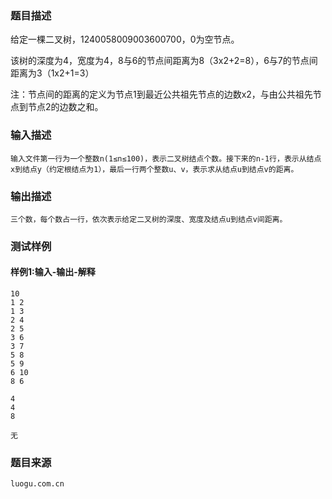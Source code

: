 ### 题目描述

给定一棵二叉树，1240058009003600700，0为空节点。

该树的深度为4，宽度为4，8与6的节点间距离为8（3x2+2=8），6与7的节点间距离为3（1x2+1=3）

注：节点间的距离的定义为节点1到最近公共祖先节点的边数x2，与由公共祖先节点到节点2的边数之和。
### 输入描述

```
输入文件第一行为一个整数n(1≤n≤100)，表示二叉树结点个数。接下来的n-1行，表示从结点x到结点y（约定根结点为1），最后一行两个整数u、v，表示求从结点u到结点v的距离。
```
### 输出描述

```
三个数，每个数占一行，依次表示给定二叉树的深度、宽度及结点u到结点v间距离。
```

### 测试样例
#### 样例1:输入-输出-解释

```
10                                
1 2                            
1 3                            
2 4
2 5
3 6
3 7
5 8
5 9
6 10
8 6
```
```
4
4
8
```
```
无
```

### 题目来源  
`luogu.com.cn`